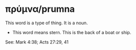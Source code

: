 # πρύμνα/prumna
This word is a type of thing. It is a noun.
* This word means stern. This is the back of a boat or ship.

See: Mark 4:38; Acts 27:29, 41

